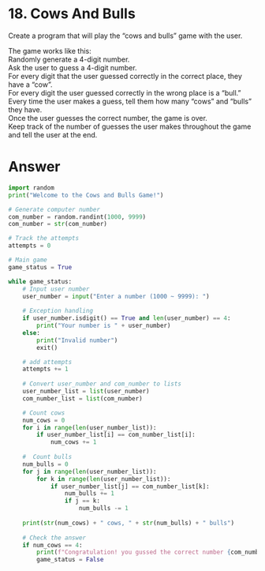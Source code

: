 # 18. Cows And Bulls

Create a program that will play the “cows and bulls” game with the user.    

The game works like this:   
Randomly generate a 4-digit number.    
Ask the user to guess a 4-digit number.    
For every digit that the user guessed correctly in the correct place, they have a “cow”.   
For every digit the user guessed correctly in the wrong place is a “bull.”   
Every time the user makes a guess, tell them how many “cows” and “bulls” they have.   
Once the user guesses the correct number, the game is over.   
Keep track of the number of guesses the user makes throughout the game and tell the user at the end.   

# Answer

```python
import random
print("Welcome to the Cows and Bulls Game!")

# Generate computer number
com_number = random.randint(1000, 9999)
com_number = str(com_number)

# Track the attempts
attempts = 0

# Main game
game_status = True

while game_status:
    # Input user number
    user_number = input("Enter a number (1000 ~ 9999): ")
    
    # Exception handling
    if user_number.isdigit() == True and len(user_number) == 4:
        print("Your number is " + user_number)
    else:
        print("Invalid number")
        exit()

    # add attempts
    attempts += 1
    
    # Convert user_number and com_number to lists
    user_number_list = list(user_number)
    com_number_list = list(com_number)

    # Count cows
    num_cows = 0
    for i in range(len(user_number_list)):
        if user_number_list[i] == com_number_list[i]:
            num_cows += 1
            
    #  Count bulls
    num_bulls = 0
    for j in range(len(user_number_list)):
        for k in range(len(user_number_list)):
            if user_number_list[j] == com_number_list[k]:
                num_bulls += 1
                if j == k:
                    num_bulls -= 1
            
    print(str(num_cows) + " cows, " + str(num_bulls) + " bulls")
    
    # Check the answer
    if num_cows == 4:
        print(f"Congratulation! you gussed the correct number {com_number} in {attempts} attempts")
        game_status = False
```
